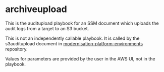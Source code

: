 # archiveupload

This is the auditupload playbook for an SSM document which uploads the audit logs from a target to an S3 bucket. 

This is not an independently callable playbook. It is called by the s3auditupload document in [modernisation-platform-environments](https://github.com/ministryofjustice/modernisation-platform-environments/blob/6b3f4c0039a641e5a54d6817cbbc22f0a7bbefea/terraform/environments/nomis/ssm-documents/templates/s3auditupload.yaml.tftmpl) repository.

Values for parameters are provided by the user in the AWS UI, not in the playbook.
